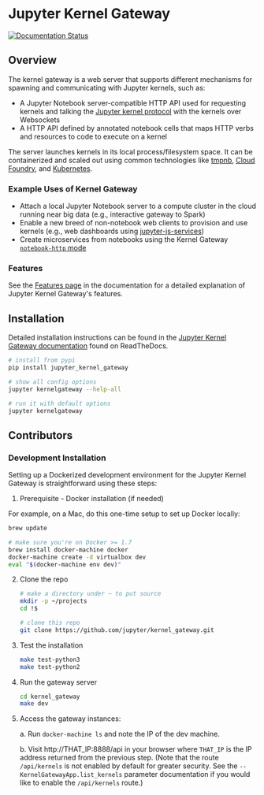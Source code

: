 # Jupyter Kernel Gateway
[![Documentation Status](http://readthedocs.org/projects/jupyter-kernel-gateway/badge/?version=latest)](http://jupyter-kernel-gateway.readthedocs.org/en/latest/?badge=latest)

## Overview

The kernel gateway is a web server that supports different mechanisms for spawning and
communicating with Jupyter kernels, such as:

* A Jupyter Notebook server-compatible HTTP API used for requesting kernels
  and talking the [Jupyter kernel protocol](https://jupyter-client.readthedocs.org/en/latest/messaging.html)
  with the kernels over Websockets
* A HTTP API defined by annotated notebook cells that maps HTTP verbs and
  resources to code to execute on a kernel

The server launches kernels in its local process/filesystem space. It can be containerized and scaled out using common technologies like [tmpnb](https://github.com/jupyter/tmpnb), [Cloud Foundry](https://github.com/cloudfoundry), and [Kubernetes](http://kubernetes.io/).

### Example Uses of Kernel Gateway

* Attach a local Jupyter Notebook server to a compute cluster in the cloud running near big data (e.g., interactive gateway to Spark)
* Enable a new breed of non-notebook web clients to provision and use kernels (e.g., web dashboards using [jupyter-js-services](https://github.com/jupyter/jupyter-js-services))
* Create microservices from notebooks using the Kernel Gateway [`notebook-http` mode](http://jupyter-kernel-gateway.readthedocs.org/en/latest/http-mode.html)

### Features

See the [Features page](https://jupyter-kernel-gateway.readthedocs.org/en/latest/features.html) in the 
documentation for a detailed explanation of Jupyter Kernel Gateway's
features.

## Installation

Detailed installation instructions can be found in the 
[Jupyter Kernel Gateway documentation](https://jupyter-kernel-gateway.readthedocs.org/en/latest/getting-started.html)
found on ReadTheDocs.

```bash
# install from pypi
pip install jupyter_kernel_gateway

# show all config options
jupyter kernelgateway --help-all

# run it with default options
jupyter kernelgateway
```

## Contributors

### Development Installation

Setting up a Dockerized development environment for the Jupyter Kernel Gateway is
straightforward using these steps:

1. Prerequisite - Docker installation (if needed)

  For example, on a Mac, do this one-time setup to set up Docker locally:

   ```bash
   brew update

   # make sure you're on Docker >= 1.7
   brew install docker-machine docker
   docker-machine create -d virtualbox dev
   eval "$(docker-machine env dev)"
   ```

2. Clone the repo

   ```bash
   # make a directory under ~ to put source
   mkdir -p ~/projects
   cd !$

   # clone this repo
   git clone https://github.com/jupyter/kernel_gateway.git
   ```
   
3. Test the installation

   ```bash
   make test-python3
   make test-python2
   ```

4. Run the gateway server

   ```bash
   cd kernel_gateway
   make dev
   ```

5. Access the gateway instances:

   a. Run `docker-machine ls` and note the IP of the dev machine.
   
   b. Visit http://THAT_IP:8888/api in your browser where `THAT_IP` is the IP
      address returned from the previous step. (Note that the 
      route `/api/kernels` is not enabled by default for greater security. See
      the `--KernelGatewayApp.list_kernels` parameter documentation if you
      would like to enable the `/api/kernels` route.)
